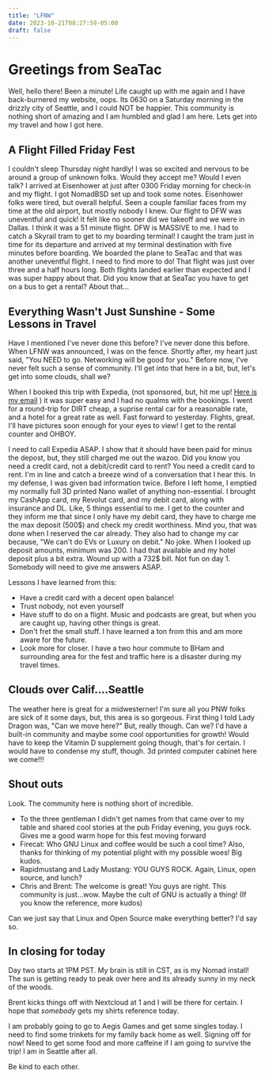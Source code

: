 ```yaml
---
title: "LFNW"
date: 2023-10-21T08:27:59-05:00
draft: false
---
```

# Greetings from SeaTac

Well, hello there! Been a minute! Life caught up with me again and I have back-burnered my website, oops.
Its 0630 on a Saturday morning in the drizzly city of Seattle, and I could NOT be happier. This community is nothing short of amazing and I am humbled and glad I am here. 
Lets get into my travel and how I got here. 

## A Flight Filled Friday Fest

I couldn't sleep Thursday night hardly! I was so excited and nervous to be around a group of unknown folks. Would they accept me? Would I even talk?
I arrived at Eisenhower at just after 0300 Friday morning for check-in and my flight. I got NomadBSD set up and took some notes. 
Eisenhower folks were tired, but overall helpful. Seen a couple familiar faces from my time at the old airport, but mostly nobody I knew.
Our flight to DFW was uneventful and quick! It felt like no sooner did we takeoff and we were in Dallas. I think it was a 51 minute flight.
DFW is MASSIVE to me. I had to catch a Skyrail tram to get to my boarding terminal! I caught the tram just in time for its departure and arrived at my terminal destination with five minutes before boarding. 
We boarded the plane to SeaTac and that was another uneventful flight. I need to find more to do! That flight was just over three and a half hours long. Both flights landed earlier than expected and I was super happy about that. 
Did you know that at SeaTac you have to get on a bus to get a rental? About that...

## Everything Wasn't Just Sunshine - Some Lessons in Travel

Have I mentioned I've never done this before? I've never done this before. When LFNW was announced, I was on the fence. Shortly after, my heart just said, "You NEED to go. Networking will be good for you."
Before now, I've never felt such a sense of community. I'll get into that here in a bit, but, let's get into some clouds, shall we?

When I booked this trip with Expedia, (not sponsored, but, hit me up! [Here is my email](mailto:tgdhaku@proton.me) ) it was super easy and I had no qualms with the bookings. 
I went for a round-trip for DIRT cheap, a suprise rental car for a reasonable rate, and a hotel for a great rate as well. Fast forward to yesterday.
Flights, great. I'll have pictures soon enough for your eyes to view! I get to the rental counter and OHBOY.

I need to call Expedia ASAP. I show that it should have been paid for minus the depost, but, they still charged me out the wazoo. 
Did you know you need a credit card, not a debit/credit card to rent? You need a credit card to rent. 
I'm in line and catch a breeze wind of a conversation that I hear this. In my defense, I was given bad information twice. 
Before I left home, I emptied my normally full 3D printed Nano wallet of anything non-essential. I brought my CashApp card, my Revolut card, and my debit card, along with insurance and DL. Like, 5 things essential to me.
I get to the counter and they inform me that since I only have my debit card, they have to charge me the max deposit (500$) and check my credit worthiness. 
Mind you, that was done when I reserved the car already. They also had to change my car because, "We can't do EVs or Luxury on debit." No joke. 
When I looked up deposit amounts, minimum was 200. I had that available and my hotel deposit plus a bit extra. Wound up with a 732$ bill. Not fun on day 1. Somebody will need to give me answers ASAP.

Lessons I have learned from this:
- Have a credit card with a decent open balance! 
- Trust nobody, not even yourself
- Have stuff to do on a flight. Music and podcasts are great, but when you are caught up, having other things is great.
- Don't fret the small stuff. I have learned a ton from this and am more aware for the future.
- Look more for closer. I have a two hour commute to BHam and surrounding area for the fest and traffic here is a disaster during my travel times.


## Clouds over Calif....Seattle
The weather here is great for a midwesterner! I'm sure all you PNW folks are sick of it some days, but, this area is so gorgeous. First thing I told Lady Dragon was, "Can we move here?"
But, really though. Can we? I'd have a built-in community and maybe some cool opportunities for growth! Would have to keep the Vitamin D supplement going though, that's for certain. 
I would have to condense my stuff, though. 3d printed computer cabinet here we come!!! 

## Shout outs
Look. The community here is nothing short of incredible. 
- To the three gentleman I didn't get names from that came over to my table and shared cool stories at the pub Friday evening, you guys rock. Gives me a good warm hope for this fest moving forward
- Firecat: Who GNU Linux and coffee would be such a cool time? Also, thanks for thinking of my potential plight with my possible woes! Big kudos.
- Rapidmustang and Lady Mustang: YOU GUYS ROCK. Again, Linux, open source, and lunch? 
- Chris and Brent: The welcome is great! You guys are right. This community is just...wow. Maybe the cult of GNU is actually a thing! (If you know the reference, more kudos)

Can we just say that Linux and Open Source make everything better? I'd say so. 


## In closing for today

Day two starts at 1PM PST. My brain is still in CST, as is my Nomad install! The sun is getting ready to peak over here and its already sunny in my neck of the woods. 

Brent kicks things off with Nextcloud at 1 and I will be there for certain. I hope that *somebody* gets my shirts reference today. 

I am probably going to go to Aegis Games and get some singles today. I need to find some trinkets for my family back home as well. 
Signing off for now! Need to get some food and more caffeine if I am going to survive the trip! I am in Seattle after all. 

Be kind to each other.
